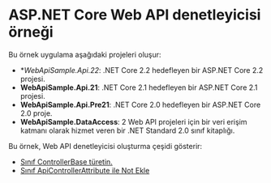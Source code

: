 # <a name="aspnet-core-web-api-controller-sample"></a>ASP.NET Core Web API denetleyicisi örneği

Bu örnek uygulama aşağıdaki projeleri oluşur:

- **WebApiSample.Api.22*: .NET Core 2.2 hedefleyen bir ASP.NET Core 2.2 projesi.
- **WebApiSample.Api.21**: .NET Core 2.1 hedefleyen bir ASP.NET Core 2.1 projesi.
- **WebApiSample.Api.Pre21**: .NET Core 2.0 hedefleyen bir ASP.NET Core 2.0 proje.
- **WebApiSample.DataAccess**: 2 Web API projeleri için bir veri erişim katmanı olarak hizmet veren bir .NET Standard 2.0 sınıf kitaplığı.

Bu örnek, Web API denetleyicisi oluşturma çeşidi gösterir:

- [Sınıf ControllerBase türetin.](https://docs.microsoft.com/aspnet/core/web-api#derive-class-from-controllerbase)
- [Sınıf ApiControllerAttribute ile Not Ekle](https://docs.microsoft.com/aspnet/core/web-api#annotate-class-with-apicontrollerattribute)

